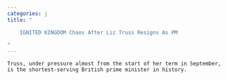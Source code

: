```yaml
---
categories: j
title: "

    IGNITED KINGDOM Chaos After Liz Truss Resigns As PM

"
---
```



    Truss, under pressure almost from the start of her term in September, is the shortest-serving British prime minister in history.

